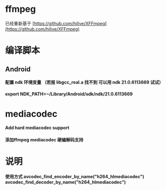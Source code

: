 # ffmpeg
已经重新基于 [https://github.com/hilive/XFFmpeg](https://github.com/hilive/XFFmpeg)

# 编译脚本
## Android
#### 配置 ndk 环境变量 （若报 libgcc_real.a 找不到 可以用 ndk 21.0.6113669 试试）
#### export NDK_PATH=~/Library/Android/sdk/ndk/21.0.6113669


# mediacodec
#### Add hard mediacodec support
#### 添加ffmpeg mediacodec 硬编解码支持

# 说明
#### 使用方式 avcodec_find_encoder_by_name("h264_hlmediacodec") avcodec_find_decoder_by_name("h264_hlmediacodec")
